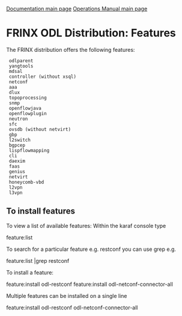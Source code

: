 [Documentation main page](https://frinxio.github.io/Frinx-docs/)
[Operations Manual main page](https://frinxio.github.io/Frinx-docs/FRINX_ODL_Distribution/Beryllium/operations_manual.html)
# FRINX ODL Distribution: Features

The FRINX distribution offers the following features:

     odlparent
     yangtools
     mdsal
     controller (without xsql)
     netconf
     aaa
     dlux
     topoprocessing
     snmp
     openflowjava
     openflowplugin
     neutron
     sfc
     ovsdb (without netvirt)
     gbp
     l2switch
     bgpcep
     lispflowmapping
     cli
     daexim
     faas    
     genius
     netvirt
     honeycomb-vbd
     l2vpn
     l3vpn

## To install features
To view a list of available features: Within the karaf console type

 feature:list

To search for a particular feature e.g. restconf you can use grep e.g.

 feature:list |grep restconf

To install a feature:

 feature:install odl-restconf
 feature:install odl-netconf-connector-all

Multiple features can be installed on a single line

 feature:install odl-restconf odl-netconf-connector-all


